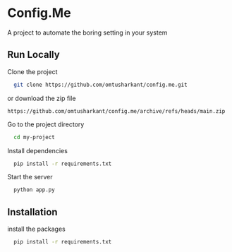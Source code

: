 
# Config.Me

A project to automate the boring setting in your system




## Run Locally

Clone the project

```bash
  git clone https://github.com/omtusharkant/config.me.git

```
or download the zip file 
``` 
https://github.com/omtusharkant/config.me/archive/refs/heads/main.zip
```
Go to the project directory

```bash
  cd my-project
```

Install dependencies

```bash
  pip install -r requirements.txt
```

Start the server

```bash
  python app.py
```


## Installation

install the packages

```bash
  pip install -r requirements.txt
```

    